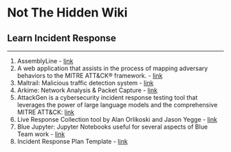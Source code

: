 # Not The Hidden Wiki

## Learn Incident Response
-----

1. AssemblyLine - [link](https://github.com/CybercentreCanada/assemblyline)
2. A web application that assists in the process of mapping adversary behaviors to the MITRE ATT&CK® framework. - [link](https://github.com/cisagov/decider)
3. Maltrail: Malicious traffic detection system - [link](https://github.com/stamparm/maltrail)
4. Arkime: Network Analysis & Packet Capture - [link](https://arkime.com/)
5. AttackGen is a cybersecurity incident response testing tool that leverages the power of large language models and the comprehensive MITRE ATT&CK: [link](https://github.com/mrwadams/attackgen)
6. Live Response Collection tool by Alan Orlikoski and Jason Yegge - [link](https://github.com/orlikoski/CyLR)
7. Blue Jupyter: Jupyter Notebooks useful for several aspects of Blue Team work - [link](https://github.com/HuskyHacks/blue-jupyter)
8. Incident Response Plan Template - [link](https://github.com/counteractive/incident-response-plan-template/tree/master)